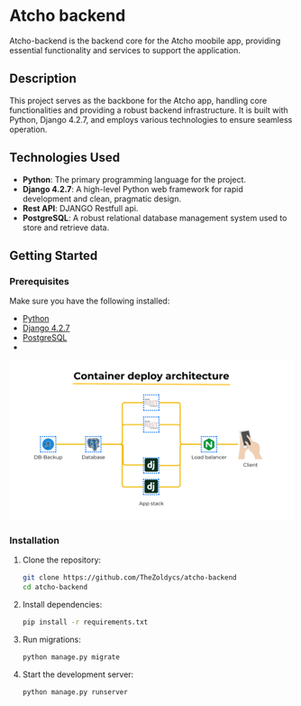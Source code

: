 # Atcho backend

Atcho-backend is the backend core for the Atcho moobile app, providing essential functionality and services to support the application.

## Description

This project serves as the backbone for the Atcho app, handling core functionalities and providing a robust backend infrastructure. It is built with Python, Django 4.2.7, and employs various technologies to ensure seamless operation.

## Technologies Used

- **Python**: The primary programming language for the project.
- **Django 4.2.7**: A high-level Python web framework for rapid development and clean, pragmatic design.
- **Rest API**: DJANGO Restfull api.
- **PostgreSQL**: A robust relational database management system used to store and retrieve data.

## Getting Started

### Prerequisites

Make sure you have the following installed:

- [Python](https://www.python.org/)
- [Django 4.2.7](https://www.djangoproject.com/)
- [PostgreSQL](https://www.postgresql.org/)
- 
![Project Logo](./atcho_backend.png)


### Installation

1. Clone the repository:

    ```bash
    git clone https://github.com/TheZoldycs/atcho-backend
    cd atcho-backend
    ```

2. Install dependencies:

    ```bash
    pip install -r requirements.txt
    ```

3. Run migrations:

    ```bash
    python manage.py migrate
    ```

4. Start the development server:

    ```bash
    python manage.py runserver
    ```




